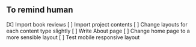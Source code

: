 ## To remind human

[X] Import book reviews
[ ] Import project contents
[ ] Change layouts for each content type slightly
[ ] Write About page
[ ] Change home page to a more sensible layout
[ ] Test mobile responsive layout
